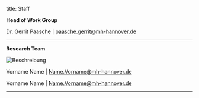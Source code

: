 title: Staff

**Head of Work Group**

Dr. Gerrit Paasche | <paasche.gerrit@mh-hannover.de>

---------------------------

**Research Team**

![Beschreibung](pic1.jpg)


Vorname Name | <Name.Vorname@mh-hannover.de>

Vorname Name | <Name.Vorname@mh-hannover.de>


-----------------------------